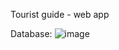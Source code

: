 Tourist guide - web app


Database:
![image](https://github.com/kvucicevic/Web-Project---Tourist-guide/assets/115493179/142cffe9-7263-4cee-aed2-c1faf51463e8)
